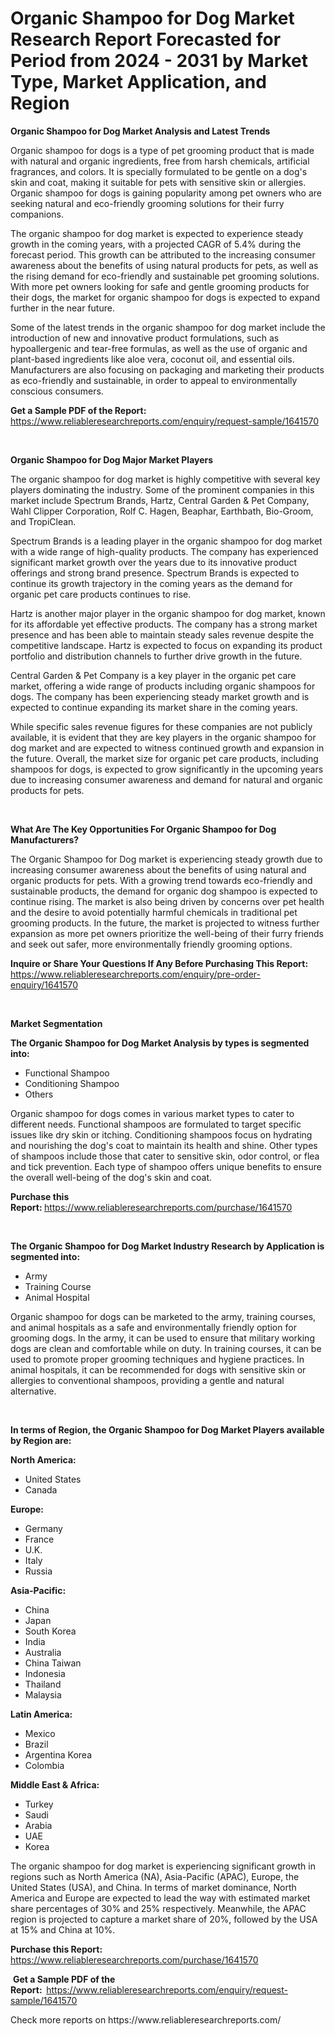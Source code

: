 <p><h1>Organic Shampoo for Dog Market Research Report Forecasted for Period from 2024 -  2031 by Market Type, Market Application, and Region</h1></p><p><strong>Organic Shampoo for Dog Market Analysis and Latest Trends</strong></p>
<p><p>Organic shampoo for dogs is a type of pet grooming product that is made with natural and organic ingredients, free from harsh chemicals, artificial fragrances, and colors. It is specially formulated to be gentle on a dog's skin and coat, making it suitable for pets with sensitive skin or allergies. Organic shampoo for dogs is gaining popularity among pet owners who are seeking natural and eco-friendly grooming solutions for their furry companions.</p><p>The organic shampoo for dog market is expected to experience steady growth in the coming years, with a projected CAGR of 5.4% during the forecast period. This growth can be attributed to the increasing consumer awareness about the benefits of using natural products for pets, as well as the rising demand for eco-friendly and sustainable pet grooming solutions. With more pet owners looking for safe and gentle grooming products for their dogs, the market for organic shampoo for dogs is expected to expand further in the near future.</p><p>Some of the latest trends in the organic shampoo for dog market include the introduction of new and innovative product formulations, such as hypoallergenic and tear-free formulas, as well as the use of organic and plant-based ingredients like aloe vera, coconut oil, and essential oils. Manufacturers are also focusing on packaging and marketing their products as eco-friendly and sustainable, in order to appeal to environmentally conscious consumers.</p></p>
<p><strong>Get a Sample PDF of the Report:&nbsp;</strong> <a href="https://www.reliableresearchreports.com/enquiry/request-sample/1641570">https://www.reliableresearchreports.com/enquiry/request-sample/1641570</a></p>
<p>&nbsp;</p>
<p><strong>Organic Shampoo for Dog Major Market Players</strong></p>
<p><p>The organic shampoo for dog market is highly competitive with several key players dominating the industry. Some of the prominent companies in this market include Spectrum Brands, Hartz, Central Garden & Pet Company, Wahl Clipper Corporation, Rolf C. Hagen, Beaphar, Earthbath, Bio-Groom, and TropiClean. </p><p>Spectrum Brands is a leading player in the organic shampoo for dog market with a wide range of high-quality products. The company has experienced significant market growth over the years due to its innovative product offerings and strong brand presence. Spectrum Brands is expected to continue its growth trajectory in the coming years as the demand for organic pet care products continues to rise.</p><p>Hartz is another major player in the organic shampoo for dog market, known for its affordable yet effective products. The company has a strong market presence and has been able to maintain steady sales revenue despite the competitive landscape. Hartz is expected to focus on expanding its product portfolio and distribution channels to further drive growth in the future.</p><p>Central Garden & Pet Company is a key player in the organic pet care market, offering a wide range of products including organic shampoos for dogs. The company has been experiencing steady market growth and is expected to continue expanding its market share in the coming years.</p><p>While specific sales revenue figures for these companies are not publicly available, it is evident that they are key players in the organic shampoo for dog market and are expected to witness continued growth and expansion in the future. Overall, the market size for organic pet care products, including shampoos for dogs, is expected to grow significantly in the upcoming years due to increasing consumer awareness and demand for natural and organic products for pets.</p></p>
<p>&nbsp;</p>
<p><strong>What Are The Key Opportunities For Organic Shampoo for Dog Manufacturers?</strong></p>
<p><p>The Organic Shampoo for Dog market is experiencing steady growth due to increasing consumer awareness about the benefits of using natural and organic products for pets. With a growing trend towards eco-friendly and sustainable products, the demand for organic dog shampoo is expected to continue rising. The market is also being driven by concerns over pet health and the desire to avoid potentially harmful chemicals in traditional pet grooming products. In the future, the market is projected to witness further expansion as more pet owners prioritize the well-being of their furry friends and seek out safer, more environmentally friendly grooming options.</p></p>
<p><strong>Inquire or Share Your Questions If Any Before Purchasing This Report:</strong> <a href="https://www.reliableresearchreports.com/enquiry/pre-order-enquiry/1641570">https://www.reliableresearchreports.com/enquiry/pre-order-enquiry/1641570</a></p>
<p>&nbsp;</p>
<p><strong>Market Segmentation</strong></p>
<p><strong>The Organic Shampoo for Dog Market Analysis by types is segmented into:</strong></p>
<p><ul><li>Functional Shampoo</li><li>Conditioning Shampoo</li><li>Others</li></ul></p>
<p><p>Organic shampoo for dogs comes in various market types to cater to different needs. Functional shampoos are formulated to target specific issues like dry skin or itching. Conditioning shampoos focus on hydrating and nourishing the dog's coat to maintain its health and shine. Other types of shampoos include those that cater to sensitive skin, odor control, or flea and tick prevention. Each type of shampoo offers unique benefits to ensure the overall well-being of the dog's skin and coat.</p></p>
<p><strong>Purchase this Report:&nbsp;</strong><a href="https://www.reliableresearchreports.com/purchase/1641570">https://www.reliableresearchreports.com/purchase/1641570</a></p>
<p>&nbsp;</p>
<p><strong>The Organic Shampoo for Dog Market Industry Research by Application is segmented into:</strong></p>
<p><ul><li>Army</li><li>Training Course</li><li>Animal Hospital</li></ul></p>
<p><p>Organic shampoo for dogs can be marketed to the army, training courses, and animal hospitals as a safe and environmentally friendly option for grooming dogs. In the army, it can be used to ensure that military working dogs are clean and comfortable while on duty. In training courses, it can be used to promote proper grooming techniques and hygiene practices. In animal hospitals, it can be recommended for dogs with sensitive skin or allergies to conventional shampoos, providing a gentle and natural alternative.</p></p>
<p>&nbsp;</p>
<p><strong>In terms of Region, the Organic Shampoo for Dog Market Players available by Region are:</strong></p>
<p>
    <p> <strong> North America: </strong>
        <ul>
            <li>United States</li>
            <li>Canada</li>
        </ul>
        </p> 
    <p> <strong> Europe: </strong>
        <ul>
            <li>Germany</li>
            <li>France</li>
            <li>U.K.</li>
            <li>Italy</li>
            <li>Russia</li>
        </ul>
        </p> 
    <p> <strong> Asia-Pacific: </strong>
        <ul>
            <li>China</li>
            <li>Japan</li>
            <li>South Korea</li>
            <li>India</li>
            <li>Australia</li>
            <li>China Taiwan</li>
            <li>Indonesia</li>
            <li>Thailand</li>
            <li>Malaysia</li>
        </ul>
        </p> 
    <p> <strong> Latin America: </strong>
        <ul>
            <li>Mexico</li>
            <li>Brazil</li>
            <li>Argentina Korea</li>
            <li>Colombia</li>
        </ul>
        </p> 
    <p> <strong> Middle East & Africa: </strong>
        <ul>
            <li>Turkey</li>
            <li>Saudi</li>
            <li>Arabia</li>
            <li>UAE</li>
            <li>Korea</li>
        </ul>
    </p>
    </p>
<p><p>The organic shampoo for dog market is experiencing significant growth in regions such as North America (NA), Asia-Pacific (APAC), Europe, the United States (USA), and China. In terms of market dominance, North America and Europe are expected to lead the way with estimated market share percentages of 30% and 25% respectively. Meanwhile, the APAC region is projected to capture a market share of 20%, followed by the USA at 15% and China at 10%.</p></p>
<p><strong>Purchase this Report: </strong><a href="https://www.reliableresearchreports.com/purchase/1641570">https://www.reliableresearchreports.com/purchase/1641570</a></p>
<p>&nbsp;<strong>Get a Sample PDF of the Report:&nbsp;&nbsp;</strong><a href="https://www.reliableresearchreports.com/enquiry/request-sample/1641570">https://www.reliableresearchreports.com/enquiry/request-sample/1641570</a></p>
<p><strong></strong></p>
<p>Check more reports on https://www.reliableresearchreports.com/</p>